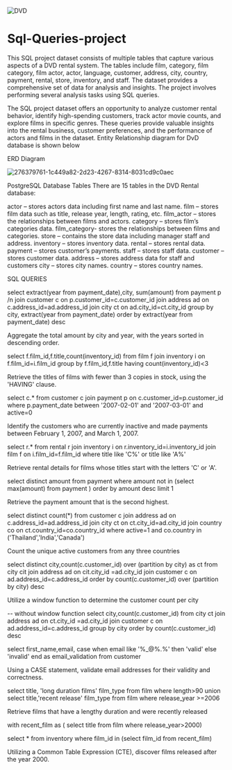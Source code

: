 ![DVD](https://github.com/SivakamiKrish/Sql-Queries-project/assets/147556202/b494218c-74aa-4829-a15c-399cb5aea30e)
# Sql-Queries-project


This SQL project dataset consists of multiple tables that capture various aspects of a DVD rental system. The tables include film, category, film category, film actor, actor, language, customer, address, city, country, payment, rental, store, inventory, and staff. The dataset provides a comprehensive set of data for analysis and insights. The project involves performing several analysis tasks using SQL queries.

The SQL project dataset offers an opportunity to analyze customer rental behavior, identify high-spending customers, track actor movie counts, and explore films in specific genres. These queries provide valuable insights into the rental business, customer preferences, and the performance of actors and films in the dataset. Entity Relationship diagram for DvD database is shown below

ERD Diagram

![276379761-1c449a82-2d23-4267-8314-8031cd9c0aec](https://github.com/SivakamiKrish/Sql-Queries-project/assets/147556202/919451fe-1f7c-420f-8a23-e4c19d94971f)

PostgreSQL Database Tables
There are 15 tables in the DVD Rental database:

actor – stores actors data including first name and last name.
film – stores film data such as title, release year, length, rating, etc.
film_actor – stores the relationships between films and actors.
category – stores film’s categories data.
film_category- stores the relationships between films and categories.
store – contains the store data including manager staff and address.
inventory – stores inventory data.
rental – stores rental data.
payment – stores customer’s payments.
staff – stores staff data.
customer – stores customer data.
address – stores address data for staff and customers
city – stores city names.
country – stores country names.


SQL QUERIES

select extract(year from payment_date),city, sum(amount) from payment p
/n join customer c on p.customer_id=c.customer_id
join address ad on c.address_id=ad.address_id
join city ct on ad.city_id=ct.city_id
group by city, extract(year from payment_date)
order by extract(year from payment_date) desc

Aggregate the total amount by city and year, with the years sorted in descending order.

select f.film_id,f.title,count(inventory_id) from film f
join inventory i on f.film_id=i.film_id
group by f.film_id,f.title having count(inventory_id)<3

Retrieve the titles of films with fewer than 3 copies in stock, using the 'HAVING' clause.

select c.* from customer c
join payment p on c.customer_id=p.customer_id 
where p.payment_date between '2007-02-01' and '2007-03-01' and active=0

Identify the customers who are currently inactive and made payments between February 1, 2007, and March 1, 2007.

select r.* from rental r
join inventory i on r.inventory_id=i.inventory_id
join film f on i.film_id=f.film_id
where title like 'C%' or title like 'A%'

Retrieve rental details for films whose titles start with the letters 'C' or 'A'.

select distinct amount from payment 
where amount not in (select max(amount) from payment
)
order by amount desc limit 1

Retrieve the payment amount that is the second highest.


select distinct count(*) from customer c
join address ad on c.address_id=ad.address_id
join city ct on ct.city_id=ad.city_id
join country co on ct.country_id=co.country_id
where active=1 and co.country in ('Thailand','India','Canada')

Count the unique active customers from any three countries

select distinct city,count(c.customer_id) over (partition by city) as ct
from city cit
join address ad on cit.city_id =ad.city_id
join customer c on ad.address_id=c.address_id
order by count(c.customer_id) over (partition by city) desc

Utilize a window function to determine the customer count per city

-- without window function
select city,count(c.customer_id) from city ct
join address ad on ct.city_id =ad.city_id
join customer c on ad.address_id=c.address_id
group by city
order by count(c.customer_id) desc

select first_name,email,
case when email like '%_@%.%'
then 'valid'
else 'invalid'
end as email_validation
from customer

Using a CASE statement, validate email addresses for their validity and correctness.

select title, 'long duration films' film_type from film 
where length>90 
union
select title,'recent release' film_type from film 
where release_year >=2006

Retrieve films that have a lengthy duration and were recently released

with recent_film as (
select title from film where release_year>2000)

select * from inventory where film_id in (select film_id from recent_film)

Utilizing a Common Table Expression (CTE), discover films released after the year 2000.




